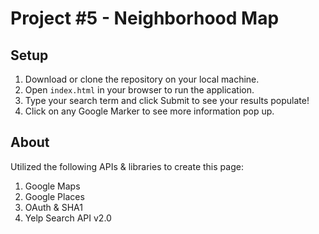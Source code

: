 # Project #5 - Neighborhood Map

## Setup

1. Download or clone the repository on your local machine.
2. Open `index.html` in your browser to run the application.
3. Type your search term and click Submit to see your results populate!
4. Click on any Google Marker to see more information pop up.

## About

Utilized the following APIs & libraries to create this page:

1. Google Maps
2. Google Places
3. OAuth & SHA1
4. Yelp Search API v2.0
